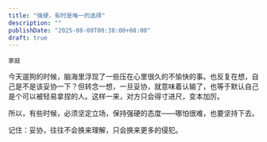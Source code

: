 ```yaml
---
title: "强硬，有时是唯一的选择"
description: ""
publishDate: "2025-08-08T00:38:00+08:00"
draft: true
---
```


`家庭`

今天遛狗的时候，脑海里浮现了一些压在心里很久的不愉快的事。也反复在想，自己是不是该妥协一下？但转念一想，一旦妥协，就意味着认输了，也等于默认自己是个可以被轻易拿捏的人。这样一来，对方只会得寸进尺，变本加厉。

所以，有些时候，必须坚定立场，保持强硬的态度——哪怕很难，也要坚持下去。

记住：妥协，往往不会换来理解，只会换来更多的侵犯。
